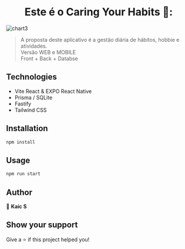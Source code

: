 <h1 align="center">Este é o Caring Your Habits 💆: </h1>
<p>
</p>

![chart3](https://user-images.githubusercontent.com/84157079/229859410-d4d63cca-bf67-4c95-97b9-fb72b89ba095.jpg)

> A proposta deste aplicativo é a gestão diária de hábitos, hobbie e atividades. </br>
> Versão WEB e MOBILE </br>
> Front + Back + Databse </br>

## Technologies

- Vite React & EXPO React Native
- Prisma / SQLite
- Fastify
- Tailwind CSS

## Installation

```sh
npm install
```

## Usage

```sh
npm run start
```

## Author

👤 **Kaíc S**

## Show your support

Give a ⭐️ if this project helped you!
